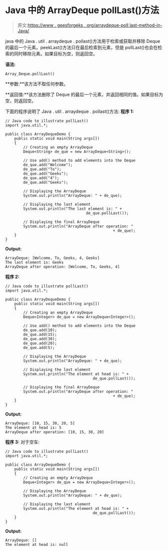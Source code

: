 # Java 中的 ArrayDeque pollLast()方法

> 原文:[https://www . geesforgeks . org/arraydeque-poll last-method-in-Java/](https://www.geeksforgeeks.org/arraydeque-polllast-method-in-java/)

java 中的 Java . util . arraydeque . pollast()方法用于检索或获取并移除 Deque 的最后一个元素。peekLast()方法只在最后检索到元素，但是 pollLast()也会在检索的同时移除元素。如果目标为空，则返回空。

**语法:**

```
Array_Deque.pollLast()
```

**参数:**该方法不取任何参数。

**返回值:**该方法删除了 Deque 的最后一个元素，并返回相同的值。如果目标为空，则返回空。

下面的程序说明了 Java . util . arraydeque . pollast()方法:
**程序 1:**

```
// Java code to illustrate pollLast()
import java.util.*;

public class ArrayDequeDemo {
    public static void main(String args[])
    {
        // Creating an empty ArrayDeque
        Deque<String> de_que = new ArrayDeque<String>();

        // Use add() method to add elements into the Deque
        de_que.add("Welcome");
        de_que.add("To");
        de_que.add("Geeks");
        de_que.add("4");
        de_que.add("Geeks");

        // Displaying the ArrayDeque
        System.out.println("ArrayDeque: " + de_que);

        // Displaying the last element
        System.out.println("The last element is: " +
                                    de_que.pollLast());

        // Displaying the final ArrayDeque
        System.out.println("ArrayDeque after operation: "
                                                + de_que);
    }
}
```

**Output:**

```
ArrayDeque: [Welcome, To, Geeks, 4, Geeks]
The last element is: Geeks
ArrayDeque after operation: [Welcome, To, Geeks, 4]

```

**程序 2:**

```
// Java code to illustrate pollLast()
import java.util.*;

public class ArrayDequeDemo {
    public static void main(String args[])
    {
        // Creating an empty ArrayDeque
        Deque<Integer> de_que = new ArrayDeque<Integer>();

        // Use add() method to add elements into the Deque
        de_que.add(10);
        de_que.add(15);
        de_que.add(30);
        de_que.add(20);
        de_que.add(5);

        // Displaying the ArrayDeque
        System.out.println("ArrayDeque: " + de_que);

        // Displaying the last element
        System.out.println("The element at head is: " +
                                       de_que.pollLast());

        // Displaying the final ArrayDeque
        System.out.println("ArrayDeque after operation: "
                                                + de_que);
    }
}
```

**Output:**

```
ArrayDeque: [10, 15, 30, 20, 5]
The element at head is: 5
ArrayDeque after operation: [10, 15, 30, 20]

```

**程序 3:** 对于空车:

```
// Java code to illustrate pollLast()
import java.util.*;

public class ArrayDequeDemo {
    public static void main(String args[])
    {
        // Creating an empty ArrayDeque
        Deque<Integer> de_que = new ArrayDeque<Integer>();

        // Displaying the ArrayDeque
        System.out.println("ArrayDeque: " + de_que);

        // Displaying the last element
        System.out.println("The element at head is: " +
                                       de_que.pollLast());
    }
}
```

**Output:**

```
ArrayDeque: []
The element at head is: null

```